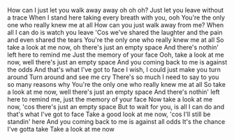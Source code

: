 How can I just let you walk away away oh oh oh?
Just let you leave without a trace
When I stand here taking every breath with you, ooh
You're the only one who really knew me at all
How can you just walk away from me?
When all I can do is watch you leave
'Cos we've shared the laughter and the pain and even shared the tears
You're the only one who really knew me at all
So take a look at me now, oh there's just an empty space
And there's nothin' left here to remind me
Just the memory of your face
Ooh, take a look at me now, well there's just an empty space
And you coming back to me is against the odds
And that's what I've got to face
I wish, I could just make you turn around
Turn around and see me cry
There's so much I need to say to you so many reasons why
You're the only one who really knew me at all
So take a look at me now, well there's just an empty space
And there's nothin' left here to remind me, just the memory of your face
Now take a look at me now, 'cos there's just an empty space
But to wait for you, is all I can do and that's what I've got to face
Take a good look at me now, 'cos I'll still be standin' here
And you coming back to me is against all odds
It's the chance I've gotta take
Take a look at me now
